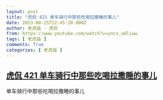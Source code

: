 ```yaml
---
layout: post
title: "虎侃 421 单车骑行中那些吃喝拉撒睡的事儿"
date: 2023-08-25T22:45:20.000Z
author: 老虎庙 · 虎侃
from: https://www.youtube.com/watch?v=yncs_aUliww
tags: [ 老虎庙 ]
comments: True
categories: [ 老虎庙 ]
---
```

<!--1693003520000-->
[虎侃 421 单车骑行中那些吃喝拉撒睡的事儿](https://www.youtube.com/watch?v=yncs_aUliww)
------

<div>
单车骑行中那些吃喝拉撒睡的事儿
</div>
